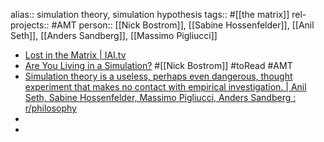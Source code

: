 alias:: simulation theory, simulation hypothesis
tags:: #[[the matrix]]
rel-projects:: #AMT
person:: [[Nick Bostrom]], [[Sabine Hossenfelder]], [[Anil Seth]], [[Anders Sandberg]], [[Massimo Pigliucci]]

- [Lost in the Matrix | IAI.tv](https://iai.tv/video/lost-in-the-matrix&utm_source=reddit&_auid=2020)
- [Are You Living in a Simulation?](https://simulation-argument.com/simulation/) #[[Nick Bostrom]] #toRead #AMT
- [Simulation theory is a useless, perhaps even dangerous, thought experiment that makes no contact with empirical investigation. | Anil Seth, Sabine Hossenfelder, Massimo Pigliucci, Anders Sandberg : r/philosophy](https://www.reddit.com/r/philosophy/comments/q79dth/simulation_theory_is_a_useless_perhaps_even/)
-
-